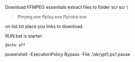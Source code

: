 Download FFMPEG essentials
extract files to folder scr
scr \ 
  > ffmpeg.exe
  > ffplay.exe
  > ffprobe.exe

on list.txt place you links to download.

RUN.bat is starter:

    @echo off
  powershell -ExecutionPolicy Bypass -File .\skrypt1.ps1
  pause    

